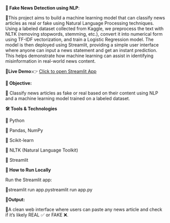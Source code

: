 **📰 Fake News Detection using NLP**:



🔹This project aims to build a machine learning model that can classify news articles as real or fake using Natural Language Processing techniques. Using a labeled dataset collected from Kaggle, we preprocess the text with NLTK (removing stopwords, stemming, etc.), convert it into numerical form using TF-IDF vectorization, and train a Logistic Regression model. The model is then deployed using Streamlit, providing a simple user interface where anyone can input a news statement and get an instant prediction. This helps demonstrate how machine learning can assist in identifying misinformation in real-world news content.



**🔗Live Demo**:👉 [Click to open Streamlit App](https://h8fkjq4vqlbltbnejogywx.streamlit.app/)


**🎯 Objective:**


🔹 Classify news articles as fake or real based on their content using NLP and a machine learning model trained on a labeled dataset.


**🛠 Tools & Technologies**


🔹 Python

🔹 Pandas, NumPy

🔹 Scikit-learn

🔹 NLTK (Natural Language Toolkit)

🔹 Streamlit



**🚀 How to Run Locally**

Run the Streamlit app:


🔹streamlit run app.pystreamlit run app.py



**🔹Output:**


🔹A clean web interface where users can paste any news article and check if it’s likely REAL ✅ or FAKE ❌.
